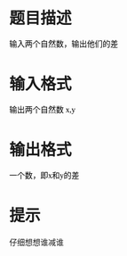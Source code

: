# 

 
 # 题目描述 
<p><span style="color: rgb(0, 0, 0); font-family: 'Microsoft YaHei UI', 'Microsoft YaHei', 'Segou UI'; font-size: 14px; line-height: 20px;">输入两个自然数，输出他们的差</span></p> 

 
 # 输入格式 
<p><span style="color: rgb(0, 0, 0); font-family: 'Microsoft YaHei UI', 'Microsoft YaHei', 'Segou UI'; font-size: 14px; line-height: 20px;">输出两个自然数&nbsp;x,y</span></p> 

 
 # 输出格式 
<p><span style="color: rgb(0, 0, 0); font-family: 'Microsoft YaHei UI', 'Microsoft YaHei', 'Segou UI'; font-size: 14px; line-height: 20px;">一个数，即x和y的差</span></p> 

 
 # 提示 
<p>仔细想想谁减谁</p> 
